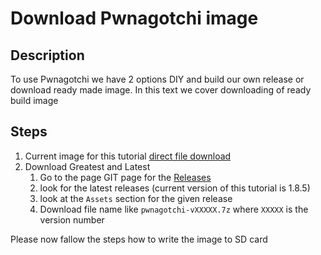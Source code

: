 # Download Pwnagotchi image

## Description

To use Pwnagotchi we have 2 options DIY and build our own release or download ready made image.
In this text we cover downloading of ready build image 

## Steps

1. Current image for this tutorial [direct file download](https://github.com/aluminum-ice/pwnagotchi/releases/download/1.8.5/pwnagotchi-v1.8.5.7z) 
2. Download Greatest and Latest
   1. Go to the page GIT page for the [Releases](https://github.com/aluminum-ice/pwnagotchi/releases) 
   2. look for the latest releases (current version of this tutorial is 1.8.5)
   3. look at the `Assets` section for the given release
   4. Download file name like `pwnagotchi-vXXXXX.7z` where `XXXXX` is the version number 

Please now fallow the steps how to write the image to SD card